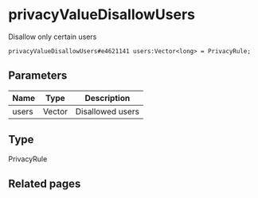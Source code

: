 # privacyValueDisallowUsers
Disallow only certain users

```
privacyValueDisallowUsers#e4621141 users:Vector<long> = PrivacyRule;
```

## Parameters
| Name | Type | Description |
| ---- | :----: | ----------- |
| users | Vector<long> | Disallowed users |


## Type
PrivacyRule

## Related pages
